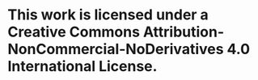 # This work is licensed under a Creative Commons Attribution-NonCommercial-NoDerivatives 4.0 International License.
